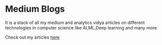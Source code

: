 # Medium Blogs

It is a stack of all my medium and analytics vidya articles on different technologies in computer science like AI,ML,Deep learning and many more

Check out my articles [here](https://medium.com/@saidurgakameshkota)
